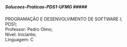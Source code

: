 ##### Solucoes-Praticas-PDS1-UFMG ##### <br />
PROGRAMAÇÃO E DESENVOLVIMENTO DE SOFTWARE I; <br />
PDS1; <br />
Professor: Pedro Olmo; <br />
Nível: Iniciante; <br />
Linguagem: C
